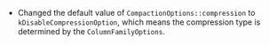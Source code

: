 * Changed the default value of `CompactionOptions::compression` to `kDisableCompressionOption`, which means the compression type is determined by the `ColumnFamilyOptions`.
